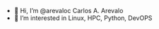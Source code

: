 - 👋 Hi, I’m @arevaloc  Carlos A. Arevalo
- 👀 I’m interested in Linux, HPC, Python, DevOPS



<!---
arevaloc/arevaloc is a ✨ special ✨ repository because its `README.md` (this file) appears on your GitHub profile.
You can click the Preview link to take a look at your changes.
--->
